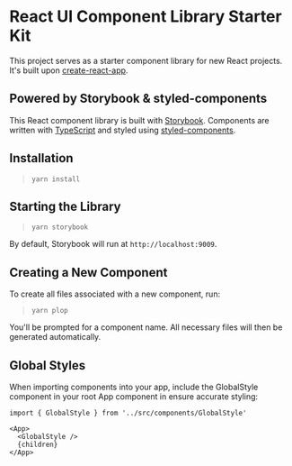 # React UI Component Library Starter Kit

This project serves as a starter component library for new React projects. It's built upon [create-react-app](https://github.com/facebook/create-react-app).

## Powered by Storybook & styled-components

This React component library is built with [Storybook](https://storybook.js.org). Components are written with [TypeScript](https://www.typescriptlang.org) and styled using [styled-components](https://www.styled-components.com).

## Installation

> `yarn install`

## Starting the Library

> `yarn storybook`

By default, Storybook will run at `http://localhost:9009`.

## Creating a New Component

To create all files associated with a new component, run:

> `yarn plop`

You'll be prompted for a component name. All necessary files
will then be generated automatically.

## Global Styles

When importing components into your app, include the GlobalStyle component
in your root App component in ensure accurate styling:

```
import { GlobalStyle } from '../src/components/GlobalStyle'

<App>
  <GlobalStyle />
  {children}
</App>
```
